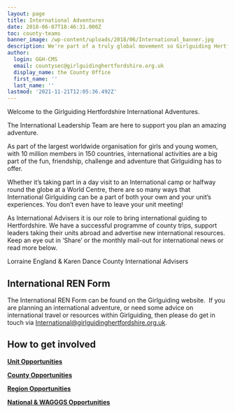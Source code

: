 ```yaml
---
layout: page
title: International Adventures
date: 2018-06-07T18:46:31.000Z
toc: county-teams
banner_image: /wp-content/uploads/2018/06/International_banner.jpg
description: We're part of a truly global movement so Girlguiding Hertfordshire can offer members a huge range of amazing international adventures.
author:
  login: GGH-CMS
  email: countysec@girlguidinghertfordshire.org.uk
  display_name: the County Office
  first_name: ''
  last_name: ''
lastmod: '2021-11-21T12:05:36.492Z'
---
```


Welcome to the Girlguiding Hertfordshire International Adventures.

The International Leadership Team are here to support you plan an amazing adventure. 

As part of the largest worldwide organisation for girls and young women, with 10 million members in 150 countries, international activities are a big part of the fun, friendship, challenge and adventure that Girlguiding has to offer.

Whether it’s taking part in a day visit to an International camp or halfway round the globe at a World Centre, there are so many ways that International Girlguiding can be a part of both your own and your unit’s experiences. You don’t even have to leave your unit meeting!

As International Advisers it is our role to bring international guiding to Hertfordshire. We have a successful programme of county trips, support leaders taking their units abroad and advertise new international resources. Keep an eye out in ‘Share’ or the monthly mail-out for international news or read more below. 

Lorraine England & Karen Dance
County International Advisers


## International REN Form
The International REN Form can be found on the Girlguiding website.  If you are planning an international adventure, or need some advice on international travel or resources within Girlguiding, then please do get in touch via <a href="mailto:International@girlguidinghertfordshire.org.uk">International@girlguidinghertfordshire.org.uk</a>.

## How to get involved

<a href="/international-adventures/international-unit-opportunities/"><strong>Unit Opportunities</strong></a>

<a href="/international-adventures/international-county/"><strong>County Opportunities</strong></a>

<a href="/international-adventures/international-region-opportunities/"><strong>Region Opportunities</strong></a>

<a href="/international-adventures/international-national-wagggs-opportunities/"><strong>National &amp; WAGGGS Opportunities</strong></a>
